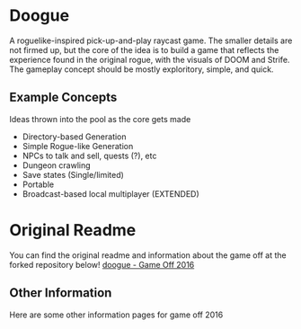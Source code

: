 # Doogue
A roguelike-inspired pick-up-and-play raycast game. The smaller details
are not firmed up, but the core of the idea is to build a game that reflects
the experience found in the original rogue, with the visuals of DOOM and Strife.
The gameplay concept should be mostly exploritory, simple, and quick.

## Example Concepts
Ideas thrown into the pool as the core gets made

 * Directory-based Generation
 * Simple Rogue-like Generation
 * NPCs to talk and sell, quests (?), etc
 * Dungeon crawling
 * Save states (Single/limited)
 * Portable
 * Broadcast-based local multiplayer (EXTENDED)

# Original Readme
You can find the original readme and information about the game off at the forked repository below!
[doogue - Game Off 2016](https://github.com/dreac0nic/game-off-2016)

## Other Information
Here are some other information pages for game off 2016

[game-off-repo]:        https://github.com/github/game-off-2016/
[game-off-repo-issues]: https://github.com/github/game-off-2016/issues
[git-documentation]:    https://git-scm.com/documentation
[github-help]:          https://help.github.com/
[github-signup]:        https://github.com/signup/free  
[github-signup-org]:    https://github.com/organizations/new
[github-support]:       https://github.com/contact?form%5Bsubject%5D=GitHub%20Game%20Off
[wufoo-form]:           https://gameoff.wufoo.com/forms/game-off-2016/
